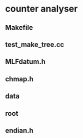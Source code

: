 # counter analyser
## Makefile
## test_make_tree.cc
## MLFdatum.h
## chmap.h
## data
## root
## endian.h
